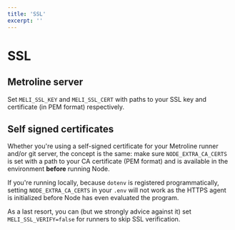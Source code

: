 ```yaml
---
title: 'SSL'
excerpt: ''
---
```


# SSL

## Metroline server

Set `MELI_SSL_KEY` and `MELI_SSL_CERT` with paths to your SSL key and certificate (in PEM format) respectively.

## Self signed certificates

Whether you're using a self-signed certificate for your Metroline runner and/or git server, the concept is the same: make sure `NODE_EXTRA_CA_CERTS` is set with a path to your CA certificate (PEM format) and is available in the environment **before** running Node.

If you're running locally, because `dotenv` is registered programmatically, setting `NODE_EXTRA_CA_CERTS` in your `.env` will not work as the HTTPS agent is initialized before Node has even evaluated the program.

As a last resort, you can (but we strongly advice against it) set `MELI_SSL_VERIFY=false` for runners to skip SSL verification.
